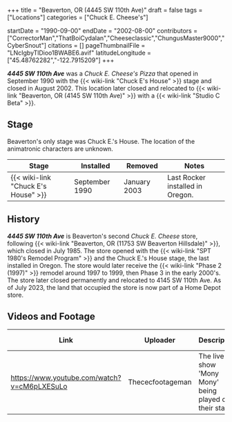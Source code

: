 +++
title = "Beaverton, OR (4445 SW 110th Ave)"
draft = false
tags = ["Locations"]
categories = ["Chuck E. Cheese's"]


startDate = "1990-09-00"
endDate = "2002-08-00"
contributors = ["CorrectorMan","ThatBoiCydalan","Cheeseclassic","ChungusMaster9000","CyberSnout"]
citations = []
pageThumbnailFile = "LNcIgbyTlDioo1BWABE6.avif"
latitudeLongitude = ["45.48762282","-122.7915209"]
+++

***4445 SW 110th Ave*** was a *Chuck E. Cheese's Pizza* that opened in September 1990 with the {{< wiki-link "Chuck E's House" >}} stage and closed in August 2002. This location later closed and relocated to {{< wiki-link "Beaverton, OR (4145 SW 110th Ave)" >}} with a {{< wiki-link "Studio C Beta" >}}.

## Stage

Beaverton's only stage was Chuck E.'s House. The location of the animatronic characters are unknown.

| Stage                                     | Installed      | Removed      | Notes                            |
|-------------------------------------------|----------------|--------------|----------------------------------|
| {{< wiki-link "Chuck E's House" >}} | September 1990 | January 2003 | Last Rocker installed in Oregon. |

## History

***4445 SW 110th Ave*** is Beaverton's second *Chuck E. Cheese* store, following {{< wiki-link "Beaverton, OR (11753 SW Beaverton Hillsdale)" >}}, which closed in July 1985. The store opened with the {{< wiki-link "SPT 1980's Remodel Program" >}} and the Chuck E.'s House stage, the last installed in Oregon. The store would later receive the {{< wiki-link "Phase 2 (1997)" >}} remodel around 1997 to 1999, then Phase 3 in the early 2000's. The store later closed permanently and relocated to 4145 SW 110th Ave. As of July 2023, the land that occupied the store is now part of a Home Depot store.

## Videos and Footage

| Link                                        | Uploader         | Description                                            | Filming Date | Publish Date  |
|---------------------------------------------|------------------|--------------------------------------------------------|--------------|---------------|
| https://www.youtube.com/watch?v=cM6pLXESuLo | Thececfootageman | The live show 'Mony Mony' being played on their stage. | 1996         | July 25, 2022 |